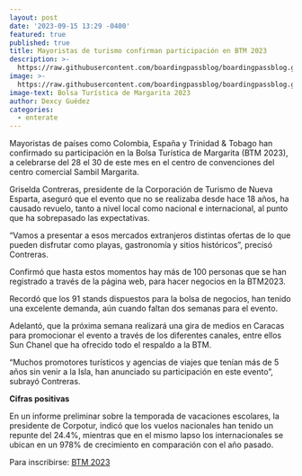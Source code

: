 ```yaml
---
layout: post
date: '2023-09-15 13:29 -0400'
featured: true
published: true
title: Mayoristas de turismo confirman participación en BTM 2023
description: >-
  https://raw.githubusercontent.com/boardingpassblog/boardingpassblog.github.io/main/assets/images/BTM23.jpg
image: >-
  https://raw.githubusercontent.com/boardingpassblog/boardingpassblog.github.io/main/assets/images/BTM23.jpg
image-text: Bolsa Turística de Margarita 2023
author: Dexcy Guédez
categories:
  - enterate
---
```

Mayoristas de países como Colombia, España y Trinidad & Tobago han confirmado su participación en la Bolsa Turística de Margarita (BTM 2023), a celebrarse del 28 el 30 de este mes en el centro de convenciones del centro comercial Sambil Margarita.

Griselda Contreras, presidente de la Corporación de Turismo de Nueva Esparta, aseguró que el evento que no se realizaba desde hace 18 años, ha causado revuelo, tanto a nivel local como nacional e internacional, al punto que ha sobrepasado las expectativas.

“Vamos a presentar a esos mercados extranjeros distintas ofertas de lo que pueden disfrutar como playas, gastronomía y sitios históricos”, precisó Contreras.

Confirmó que hasta estos momentos hay más de 100 personas que se han registrado a través de la página web, para hacer negocios en la BTM2023.

Recordó que los 91 stands dispuestos para la bolsa de negocios, han tenido una excelente demanda, aún cuando faltan dos semanas para el evento.

Adelantó, que la próxima semana realizará una gira de medios en Caracas para promocionar el evento a través de los diferentes canales, entre ellos Sun Chanel que ha ofrecido todo el respaldo a la BTM.

“Muchos promotores turísticos y agencias de viajes que tenían más de 5 años sin venir a la Isla, han anunciado su participación en este evento”, subrayó Contreras.

**Cifras positivas**

En un informe preliminar sobre la temporada de vacaciones escolares, la presidente de Corpotur, indicó que los vuelos nacionales han tenido un repunte del 24.4%, mientras que en el mismo lapso los internacionales se ubican en un 978% de crecimiento en comparación con el año pasado.

Para inscribirse: [BTM 2023](https://btm-2023.com/)